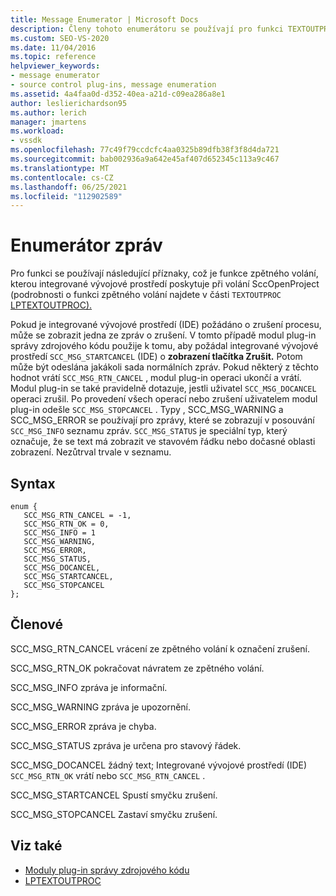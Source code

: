 ```yaml
---
title: Message Enumerator | Microsoft Docs
description: Členy tohoto enumerátoru se používají pro funkci TEXTOUTPROC, což je funkce zpětného volání, kterou integrované vývojové prostředí poskytuje při volání objektu SccOpenProject.
ms.custom: SEO-VS-2020
ms.date: 11/04/2016
ms.topic: reference
helpviewer_keywords:
- message enumerator
- source control plug-ins, message enumeration
ms.assetid: 4a4faa0d-d352-40ea-a21d-c09ea286a8e1
author: leslierichardson95
ms.author: lerich
manager: jmartens
ms.workload:
- vssdk
ms.openlocfilehash: 77c49f79ccdcfc4aa0325b89dfb38f3f8d4da721
ms.sourcegitcommit: bab002936a9a642e45af407d652345c113a9c467
ms.translationtype: MT
ms.contentlocale: cs-CZ
ms.lasthandoff: 06/25/2021
ms.locfileid: "112902589"
---
```

# <a name="message-enumerator"></a>Enumerátor zpráv
Pro funkci se používají následující příznaky, což je funkce zpětného volání, kterou integrované vývojové prostředí poskytuje při volání SccOpenProject (podrobnosti o funkci zpětného volání najdete v části `TEXTOUTPROC` [LPTEXTOUTPROC).](../extensibility/lptextoutproc.md) [](../extensibility/sccopenproject-function.md)

 Pokud je integrované vývojové prostředí (IDE) požádáno o zrušení procesu, může se zobrazit jedna ze zpráv o zrušení. V tomto případě modul plug-in správy zdrojového kódu použije k tomu, aby požádal integrované vývojové prostředí `SCC_MSG_STARTCANCEL` (IDE) o **zobrazení tlačítka Zrušit.** Potom může být odeslána jakákoli sada normálních zpráv. Pokud některý z těchto hodnot vrátí `SCC_MSG_RTN_CANCEL` , modul plug-in operaci ukončí a vrátí. Modul plug-in se také pravidelně dotazuje, jestli uživatel `SCC_MSG_DOCANCEL` operaci zrušil. Po provedení všech operací nebo zrušení uživatelem modul plug-in odešle `SCC_MSG_STOPCANCEL` . Typy , SCC_MSG_WARNING a SCC_MSG_ERROR se používají pro zprávy, které se zobrazují v posouvání `SCC_MSG_INFO` seznamu zpráv. `SCC_MSG_STATUS` je speciální typ, který označuje, že se text má zobrazit ve stavovém řádku nebo dočasné oblasti zobrazení. Nezůtrval trvale v seznamu.

## <a name="syntax"></a>Syntax

```
enum { 
   SCC_MSG_RTN_CANCEL = -1, 
   SCC_MSG_RTN_OK = 0, 
   SCC_MSG_INFO = 1 
   SCC_MSG_WARNING, 
   SCC_MSG_ERROR, 
   SCC_MSG_STATUS, 
   SCC_MSG_DOCANCEL, 
   SCC_MSG_STARTCANCEL, 
   SCC_MSG_STOPCANCEL 
};
```

## <a name="members"></a>Členové
 SCC_MSG_RTN_CANCEL vrácení ze zpětného volání k označení zrušení.

 SCC_MSG_RTN_OK pokračovat návratem ze zpětného volání.

 SCC_MSG_INFO zpráva je informační.

 SCC_MSG_WARNING zpráva je upozornění.

 SCC_MSG_ERROR zpráva je chyba.

 SCC_MSG_STATUS zpráva je určena pro stavový řádek.

 SCC_MSG_DOCANCEL žádný text; Integrované vývojové prostředí (IDE) `SCC_MSG_RTN_OK` vrátí nebo `SCC_MSG_RTN_CANCEL` .

 SCC_MSG_STARTCANCEL Spustí smyčku zrušení.

 SCC_MSG_STOPCANCEL Zastaví smyčku zrušení.

## <a name="see-also"></a>Viz také
- [Moduly plug-in správy zdrojového kódu](../extensibility/source-control-plug-ins.md)
- [LPTEXTOUTPROC](../extensibility/lptextoutproc.md)
